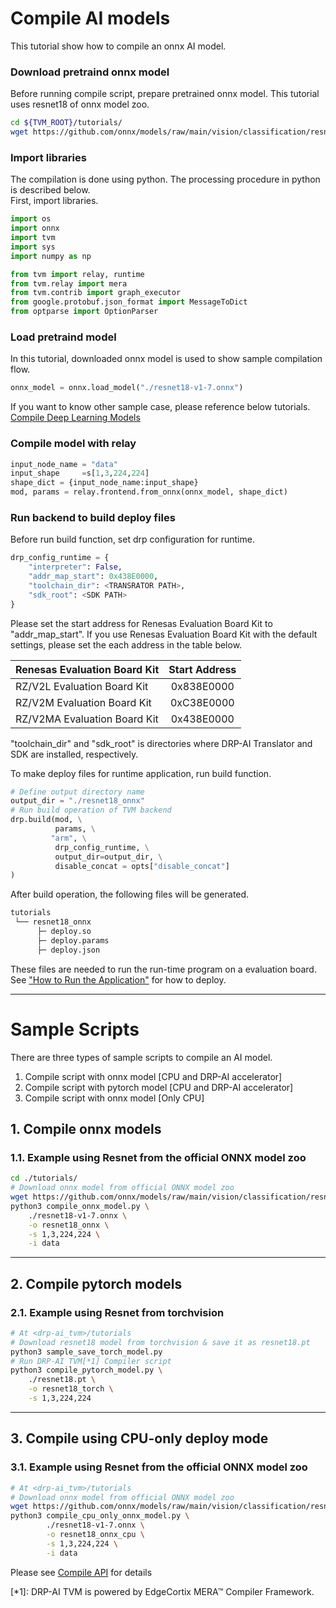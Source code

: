 # Compile AI models   

This tutorial show how to compile an onnx AI model.


### Download pretraind onnx model

Before running compile script, prepare pretrained onnx model. This tutorial uses resnet18 of onnx model zoo.

```sh
cd ${TVM_ROOT}/tutorials/
wget https://github.com/onnx/models/raw/main/vision/classification/resnet/model/resnet18-v1-7.onnx
```

### Import libraries
The compilation is done using python. The processing procedure in python is described below.   
First, import libraries.
```py
import os
import onnx
import tvm
import sys
import numpy as np

from tvm import relay, runtime
from tvm.relay import mera
from tvm.contrib import graph_executor
from google.protobuf.json_format import MessageToDict
from optparse import OptionParser
```

### Load pretraind model
In this tutorial, downloaded onnx model is used to show sample compilation flow.
```py
onnx_model = onnx.load_model("./resnet18-v1-7.onnx")
```
If you want to know other sample case, please reference below tutorials.   
[Compile Deep Learning Models](https://tvm.apache.org/docs/how_to/compile_models/index.html)

### Compile model with relay
```py
input_node_name = "data"
input_shape     =s[1,3,224,224]
shape_dict = {input_node_name:input_shape}
mod, params = relay.frontend.from_onnx(onnx_model, shape_dict)
```

### Run backend to build deploy files

Before run build function, set drp configuration for runtime.

```py
drp_config_runtime = {
    "interpreter": False,
    "addr_map_start": 0x438E0000,
    "toolchain_dir": <TRANSRATOR PATH>,
    "sdk_root": <SDK PATH>
}
```
Please set the start address for Renesas Evaluation Board Kit to "addr_map_start". If you use Renesas Evaluation Board Kit with the default settings, please set the each address in the table below.

| Renesas Evaluation Board Kit | Start Address |
|------------------------------|:-------------:|
| RZ/V2L  Evaluation Board Kit | 0x838E0000    |
| RZ/V2M  Evaluation Board Kit | 0xC38E0000    |
| RZ/V2MA Evaluation Board Kit | 0x438E0000    |

"toolchain_dir" and "sdk_root" is directories where DRP-AI Translator and SDK are installed, respectively.

To make deploy files for runtime application, run build function.
```py
# Define output directory name
output_dir = "./resnet18_onnx"
# Run build operation of TVM backend
drp.build(mod, \
          params, \
         "arm", \
          drp_config_runtime, \
          output_dir=output_dir, \
          disable_concat = opts["disable_concat"]
)
```
After build operation, the following files will be generated.    
```txt
tutorials
 └── resnet18_onnx
      ├─ deploy.so
      ├─ deploy.params
      ├─ deploy.json
```
These files are needed to run the run-time program on a evaluation board. See ["How to Run the Application"](../apps/README.md)  for how to deploy.   

----
# Sample Scripts
There are three types of sample scripts to compile an AI model.

1. Compile script with onnx model [CPU and DRP-AI accelerator]   
2. Compile script with pytorch model [CPU and DRP-AI accelerator]   
3. Compile script with onnx model [Only CPU]


## 1. Compile onnx models

### 1.1. Example using Resnet from the official ONNX model zoo
```sh
cd ./tutorials/
# Download onnx model from official ONNX model zoo
wget https://github.com/onnx/models/raw/main/vision/classification/resnet/model/resnet18-v1-7.onnx
python3 compile_onnx_model.py \
    ./resnet18-v1-7.onnx \
    -o resnet18_onnx \
    -s 1,3,224,224 \
    -i data
```
----
## 2. Compile pytorch models
### 2.1. Example using Resnet from torchvision

```sh
# At <drp-ai_tvm>/tutorials
# Download resnet18 model from torchvision & save it as resnet18.pt
python3 sample_save_torch_model.py
# Run DRP-AI TVM[*1] Compiler script
python3 compile_pytorch_model.py \
    ./resnet18.pt \
    -o resnet18_torch \
    -s 1,3,224,224
```

----
## 3. Compile using CPU-only deploy mode
### 3.1. Example using Resnet from the official ONNX model zoo
```sh
# At <drp-ai_tvm>/tutorials
# Download onnx model from official ONNX model zoo
wget https://github.com/onnx/models/raw/main/vision/classification/resnet/model/resnet18-v1-7.onnx
python3 compile_cpu_only_onnx_model.py \
        ./resnet18-v1-7.onnx \
        -o resnet18_onnx_cpu \
        -s 1,3,224,224 \
        -i data
```

Please see [Compile API](../docs/Compile_API.md) for details

[*1]: DRP-AI TVM is powered by EdgeCortix MERA™ Compiler Framework.
